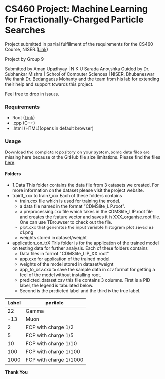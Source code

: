 # CS460 Project: Machine Learning for Fractionally-Charged Particle Searches

Project submitted in partial fulfillment of the requirements for the CS460 Course, NISER.([Link](http://www.niser.ac.in/~smishra/teach/cs460/project20/group9/))

Project by Group 9

Submitted by Aman Upadhyay | N K U Sarada Anoushka
Guided by Dr. Subhankar Mishra | School of Computer Sciences | NISER, Bhubaneswar
We thank Dr. Bedangadas Mohanty and the team from his lab for extending their help and support towards this project.

Feel free to drop in issues.

### Requirements
- Root ([Link](https://root.cern.ch/))
- .cpp (C++)
- .html (HTML)(opens in default browser)


### Usage
Download the complete repository on your system, some data files are missing here because of the GitHub file size limitations. Please find the files [here](https://drive.google.com/drive/folders/1Ct1OufrJWz0Fs2-kToG3khRpST4_-32S?usp=sharing).

#### Folders
- 1.Data
    This folder contains the data file from 3 datasets we created. For more information on the dataset please visit the project website.
- train1_xxx to train7_xxx
    Each of these folders contains 
  - train.cxx file which is used for training the model. 
  - a data file named in the format "CDMSlite_LIP.root".
  - a preprocessing.cxx file which takes in the CDMSlite_LIP.root file and creates the feature vector and saves it in XXX_organise.root file. One can use TBrouwser to check out the file.
  - plot.cxx that generates the input variable histogram plot saved as c1.png
  - weights stored in dataset/weight
- application_on_trX 
  This folder is for the application of the trained model on testing data for further analysis. Each of these folders contains 
  - Data files in format "CDMSlite_LIP_XX.root"
  - app.cxx for application of the trained model.
  - weights of the model stored in dataset/weight
  - app_to_csv.cxx to save the sample data in csv format for getting a feel of the model without installing root.
  - predicted_dataset.csv this file contains 3 columns. First is a PID label, the legend is tabulated below.
  - Second is the predicted label and the third is the true label.
  
Label | particle
--- | --- 
22 | Gamma
-13 | Muon
2| FCP with charge 1/2
5 | FCP with charge 1/5
10 | FCP with charge 1/10
100 | FCP with charge 1/100
1000 | FCP with charge 1/1000

  
**Thank You**
